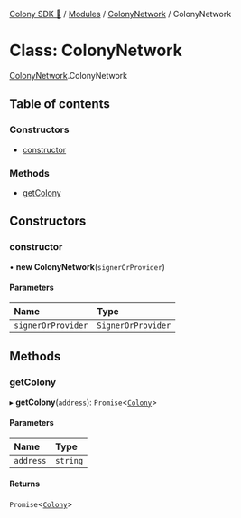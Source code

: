 [Colony SDK 🚀](../README.md) / [Modules](../modules.md) / [ColonyNetwork](../modules/ColonyNetwork.md) / ColonyNetwork

# Class: ColonyNetwork

[ColonyNetwork](../modules/ColonyNetwork.md).ColonyNetwork

## Table of contents

### Constructors

- [constructor](ColonyNetwork.ColonyNetwork-1.md#constructor)

### Methods

- [getColony](ColonyNetwork.ColonyNetwork-1.md#getcolony)

## Constructors

### constructor

• **new ColonyNetwork**(`signerOrProvider`)

#### Parameters

| Name | Type |
| :------ | :------ |
| `signerOrProvider` | `SignerOrProvider` |

## Methods

### getColony

▸ **getColony**(`address`): `Promise`<[`Colony`](ColonyNetwork.Colony.md)\>

#### Parameters

| Name | Type |
| :------ | :------ |
| `address` | `string` |

#### Returns

`Promise`<[`Colony`](ColonyNetwork.Colony.md)\>
